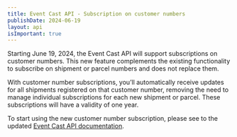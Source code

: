 ```yaml
---
title: Event Cast API - Subscription on customer numbers
publishDate: 2024-06-19
layout: api
isImportant: true
---
```


Starting June 19, 2024, the Event Cast API will support subscriptions on customer numbers. This new feature complements the existing functionality to subscribe on shipment or parcel numbers and does not replace them.

With customer number subscriptions, you’ll automatically receive updates for all shipments registered on that customer number, removing the need to manage individual subscriptions for each new shipment or parcel. These subscriptions will have a validity of one year.

To start using the new customer number subscription, please see to the updated [Event Cast API documentation](https://developer.bring.com/api/event-cast/).
